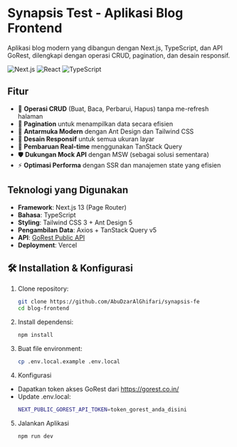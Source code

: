 # Synapsis Test - Aplikasi Blog Frontend

Aplikasi blog modern yang dibangun dengan Next.js, TypeScript, dan API GoRest, dilengkapi dengan operasi CRUD, pagination, dan desain responsif.

![Next.js](https://img.shields.io/badge/Next.js-13.4.19-blue)
![React](https://img.shields.io/badge/React-18.2.0-blue)
![TypeScript](https://img.shields.io/badge/TypeScript-5.1.6-blue)

## Fitur

- 🚀 **Operasi CRUD** (Buat, Baca, Perbarui, Hapus) tanpa me-refresh halaman
- 📖 **Pagination** untuk menampilkan data secara efisien
- 🎨 **Antarmuka Modern** dengan Ant Design dan Tailwind CSS
- 📱 **Desain Responsif** untuk semua ukuran layar
- 🔄 **Pembaruan Real-time** menggunakan TanStack Query
- 🛡️ **Dukungan Mock API** dengan MSW (sebagai solusi sementara)
- ⚡ **Optimasi Performa** dengan SSR dan manajemen state yang efisien

## Teknologi yang Digunakan

- **Framework**: Next.js 13 (Page Router)
- **Bahasa**: TypeScript
- **Styling**: Tailwind CSS 3 + Ant Design 5
- **Pengambilan Data**: Axios + TanStack Query v5
- **API**: [GoRest Public API](https://gorest.co.in/)
- **Deployment**: Vercel

## 🛠 Installation & Konfigurasi

1. Clone repository:
   ```bash
   git clone https://github.com/AbuDzarAlGhifari/synapsis-fe
   cd blog-frontend
   ```
2. Install dependensi:

   ```bash
   npm install
   ```

3. Buat file environment:
   ```bash
   cp .env.local.example .env.local
   ```
4. Konfigurasi

- Dapatkan token akses GoRest dari https://gorest.co.in/
- Update .env.local:
  ```bash
  NEXT_PUBLIC_GOREST_API_TOKEN=token_gorest_anda_disini
  ```

5. Jalankan Aplikasi
   ```bash
   npm run dev
   ```
